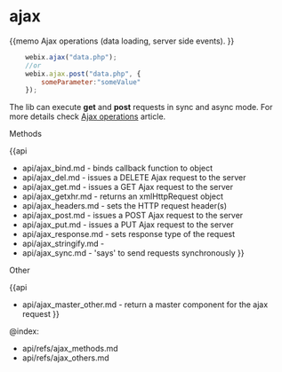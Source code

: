 ajax 
=============


{{memo Ajax operations (data loading, server side events). }}

~~~js
	webix.ajax("data.php");
	//or
	webix.ajax.post("data.php", {
		someParameter:"someValue"
	});
~~~

The lib can execute **get** and **post** requests in sync and async mode. For more details check [Ajax operations](helpers/ajax_operations.md) article.






<div class='h2'>Methods</div>

{{api
- api/ajax_bind.md - binds callback function to object
- api/ajax_del.md - issues a DELETE Ajax request to the server
- api/ajax_get.md - issues a GET Ajax request to the server
- api/ajax_getxhr.md - returns an xmlHttpRequest object
- api/ajax_headers.md - sets the HTTP request header(s)
- api/ajax_post.md - issues a POST Ajax request to the server
- api/ajax_put.md - issues a PUT Ajax request to the server
- api/ajax_response.md - sets response type of the request
- api/ajax_stringify.md - 
- api/ajax_sync.md - 'says' to send requests synchronously
}}





<div class='h2'>Other</div>


{{api
- api/ajax_master_other.md - return a master component for the ajax request
}}


@index:
- api/refs/ajax_methods.md
- api/refs/ajax_others.md

